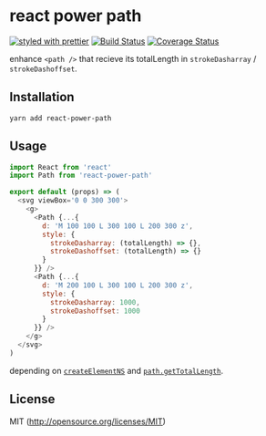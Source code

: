 # react power path
[![styled with prettier](https://img.shields.io/badge/styled_with-prettier-ff69b4.svg)](https://github.com/prettier/prettier)
[![Build Status](https://travis-ci.org/kthjm/react-power-path.svg)](https://travis-ci.org/kthjm/react-power-path)
[![Coverage Status](https://coveralls.io/repos/github/kthjm/react-power-path/badge.svg)](https://coveralls.io/github/kthjm/react-power-path)

enhance `<path />` that recieve its totalLength in `strokeDasharray` / `strokeDashoffset`.

## Installation
```shell
yarn add react-power-path
```

## Usage
```js
import React from 'react'
import Path from 'react-power-path'

export default (props) => (
  <svg viewBox='0 0 300 300'>
    <g>
      <Path {...{
        d: 'M 100 100 L 300 100 L 200 300 z',
        style: {
          strokeDasharray: (totalLength) => {},
          strokeDashoffset: (totalLength) => {}
        }
      }} />
      <Path {...{
        d: 'M 200 100 L 300 100 L 200 300 z',
        style: {
          strokeDasharray: 1000,
          strokeDashoffset: 1000
        }
      }} />
    </g>
  </svg>
)

```

depending on [`createElementNS`](https://developer.mozilla.org/ja/docs/Web/API/Document/createElementNS) and [`path.getTotalLength`](https://developer.mozilla.org/en-US/docs/Web/API/SVGPathElement/getTotalLength).

## License
MIT (http://opensource.org/licenses/MIT)
